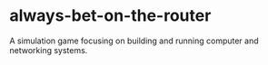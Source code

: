 # always-bet-on-the-router
A simulation game focusing on building and running computer and networking systems.
